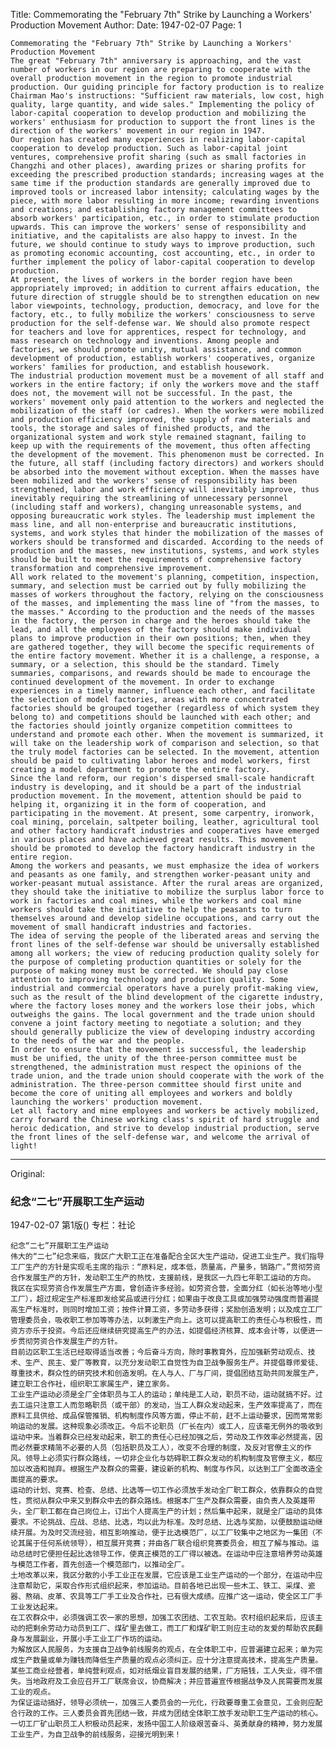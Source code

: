Title: Commemorating the "February 7th" Strike by Launching a Workers' Production Movement
Author: 
Date: 1947-02-07
Page: 1

    Commemorating the "February 7th" Strike by Launching a Workers' Production Movement
    The great "February 7th" anniversary is approaching, and the vast number of workers in our region are preparing to cooperate with the overall production movement in the region to promote industrial production. Our guiding principle for factory production is to realize Chairman Mao's instructions: "Sufficient raw materials, low cost, high quality, large quantity, and wide sales." Implementing the policy of labor-capital cooperation to develop production and mobilizing the workers' enthusiasm for production to support the front lines is the direction of the workers' movement in our region in 1947.
    Our region has created many experiences in realizing labor-capital cooperation to develop production. Such as labor-capital joint ventures, comprehensive profit sharing (such as small factories in Changzhi and other places), awarding prizes or sharing profits for exceeding the prescribed production standards; increasing wages at the same time if the production standards are generally improved due to improved tools or increased labor intensity; calculating wages by the piece, with more labor resulting in more income; rewarding inventions and creations; and establishing factory management committees to absorb workers' participation, etc., in order to stimulate production upwards. This can improve the workers' sense of responsibility and initiative, and the capitalists are also happy to invest. In the future, we should continue to study ways to improve production, such as promoting economic accounting, cost accounting, etc., in order to further implement the policy of labor-capital cooperation to develop production.
    At present, the lives of workers in the border region have been appropriately improved; in addition to current affairs education, the future direction of struggle should be to strengthen education on new labor viewpoints, technology, production, democracy, and love for the factory, etc., to fully mobilize the workers' consciousness to serve production for the self-defense war. We should also promote respect for teachers and love for apprentices, respect for technology, and mass research on technology and inventions. Among people and factories, we should promote unity, mutual assistance, and common development of production, establish workers' cooperatives, organize workers' families for production, and establish housework.
    The industrial production movement must be a movement of all staff and workers in the entire factory; if only the workers move and the staff does not, the movement will not be successful. In the past, the workers' movement only paid attention to the workers and neglected the mobilization of the staff (or cadres). When the workers were mobilized and production efficiency improved, the supply of raw materials and tools, the storage and sales of finished products, and the organizational system and work style remained stagnant, failing to keep up with the requirements of the movement, thus often affecting the development of the movement. This phenomenon must be corrected. In the future, all staff (including factory directors) and workers should be absorbed into the movement without exception. When the masses have been mobilized and the workers' sense of responsibility has been strengthened, labor and work efficiency will inevitably improve, thus inevitably requiring the streamlining of unnecessary personnel (including staff and workers), changing unreasonable systems, and opposing bureaucratic work styles. The leadership must implement the mass line, and all non-enterprise and bureaucratic institutions, systems, and work styles that hinder the mobilization of the masses of workers should be transformed and discarded. According to the needs of production and the masses, new institutions, systems, and work styles should be built to meet the requirements of comprehensive factory transformation and comprehensive improvement.
    All work related to the movement's planning, competition, inspection, summary, and selection must be carried out by fully mobilizing the masses of workers throughout the factory, relying on the consciousness of the masses, and implementing the mass line of "from the masses, to the masses." According to the production and the needs of the masses in the factory, the person in charge and the heroes should take the lead, and all the employees of the factory should make individual plans to improve production in their own positions; then, when they are gathered together, they will become the specific requirements of the entire factory movement. Whether it is a challenge, a response, a summary, or a selection, this should be the standard. Timely summaries, comparisons, and rewards should be made to encourage the continued development of the movement. In order to exchange experiences in a timely manner, influence each other, and facilitate the selection of model factories, areas with more concentrated factories should be grouped together (regardless of which system they belong to) and competitions should be launched with each other; and the factories should jointly organize competition committees to understand and promote each other. When the movement is summarized, it will take on the leadership work of comparison and selection, so that the truly model factories can be selected. In the movement, attention should be paid to cultivating labor heroes and model workers, first creating a model department to promote the entire factory.
    Since the land reform, our region's dispersed small-scale handicraft industry is developing, and it should be a part of the industrial production movement. In the movement, attention should be paid to helping it, organizing it in the form of cooperation, and participating in the movement. At present, some carpentry, ironwork, coal mining, porcelain, saltpeter boiling, leather, agricultural tool and other factory handicraft industries and cooperatives have emerged in various places and have achieved great results. This movement should be promoted to develop the factory handicraft industry in the entire region.
    Among the workers and peasants, we must emphasize the idea of workers and peasants as one family, and strengthen worker-peasant unity and worker-peasant mutual assistance. After the rural areas are organized, they should take the initiative to mobilize the surplus labor force to work in factories and coal mines, while the workers and coal mine workers should take the initiative to help the peasants to turn themselves around and develop sideline occupations, and carry out the movement of small handicraft industries and factories.
    The idea of serving the people of the liberated areas and serving the front lines of the self-defense war should be universally established among all workers; the view of reducing production quality solely for the purpose of completing production quantities or solely for the purpose of making money must be corrected. We should pay close attention to improving technology and production quality. Some industrial and commercial operators have a purely profit-making view, such as the result of the blind development of the cigarette industry, where the factory loses money and the workers lose their jobs, which outweighs the gains. The local government and the trade union should convene a joint factory meeting to negotiate a solution; and they should generally publicize the view of developing industry according to the needs of the war and the people.
    In order to ensure that the movement is successful, the leadership must be unified, the unity of the three-person committee must be strengthened, the administration must respect the opinions of the trade union, and the trade union should cooperate with the work of the administration. The three-person committee should first unite and become the core of uniting all employees and workers and boldly launching the workers' production movement.
    Let all factory and mine employees and workers be actively mobilized, carry forward the Chinese working class's spirit of hard struggle and heroic dedication, and strive to develop industrial production, serve the front lines of the self-defense war, and welcome the arrival of light!



<hr /> 

Original: 


### 纪念“二七”开展职工生产运动

1947-02-07
第1版()
专栏：社论

    纪念“二七”开展职工生产运动
    伟大的“二七”纪念来临，我区广大职工正在准备配合全区大生产运动，促进工业生产。我们指导工厂生产的方针是实现毛主席的指示：“原料足，成本低，质量高，产量多，销路广。”贯彻劳资合作发展生产的方针，发动职工生产的热忱，支援前线，是我区一九四七年职工运动的方向。
    我区在实现劳资合作发展生产方面，曾创造许多经验。如劳资合营，全面分红（如长治等地小型工厂），超过规定生产标准即发给奖品或进行分红；如果由于改良工具或加强劳动强度而普遍提高生产标准时，则同时增加工资；按件计算工资，多劳动多获得；奖励创造发明；以及成立工厂管理委员会，吸收职工参加等等办法，以刺激生产向上。这可以提高职工的责任心与积极性，而资方亦乐于投资。今后还应继续研究提高生产的办法，如提倡经济核算、成本会计等，以便进一步贯彻劳资合作发展生产的方针。
    目前边区职工生活已经取得适当改善；今后奋斗方向，除时事教育外，应加强新劳动观点、技术、生产、民主、爱厂等教育，以充分发动职工自觉性为自卫战争服务生产。并提倡尊师爱徒、尊重技术，群众性的研究技术和创造发明。在人与人、厂与厂间，提倡团结互助共同发展生产，建立职工合作社，组织职工家属生产，建立家务。
    工业生产运动必须是全厂全体职员与工人的运动；单纯是工人动，职员不动，运动就搞不好。过去工运只注意工人而忽略职员（或干部）的发动，当工人群众发动起来，生产效率提高了，而在原料工具供给、成品保管推销、机构制度作风等方面，停止不前，赶不上运动要求，因而常常影响运动的发展。这种现象必须改正。今后不论职员（厂长在内）或工人，应该毫无例外的吸收到运动中来。当着群众已经发动起来，职工的责任心已经加强之后，劳动及工作效率必然提高，因而必然要求精简不必要的人员（包括职员及工人），改变不合理的制度，及反对官僚主义的作风。领导上必须实行群众路线，一切非企业化与妨碍职工群众发动的机构制度及官僚主义，都应加以改造和抛弃。根据生产及群众的需要，建设新的机构、制度与作风，以达到工厂全面改造全面提高的要求。
    运动的计划、竞赛、检查、总结、比选等一切工作必须放手发动全厂职工群众，依靠群众的自觉性，贯彻从群众中来又到群众中去的群众路线。根据本厂生产及群众需要，由负责人及英雄带头，全厂职工都在自己岗位上，订出个人提高生产的计划；然后集中起来，就是全厂运动的具体要求。不论挑战、应战、总结、比选，均以此为标准。及时总结、比选与奖励，以便鼓励运动继续开展。为及时交流经验，相互影响推动，便于比选模范厂，以工厂较集中之地区为一集团（不论其属于任何系统领导），相互展开竞赛；并由各厂联合组织竞赛委员会，相互了解与推动。运动总结时它便担任起比选领导工作，使真正模范的工厂得以被选。在运动中应注意培养劳动英雄与模范工作者，首先创造一个模范部门，以推动全厂。
    土地改革以来，我区分散的小手工业正在发展，它应该是工业生产运动的一个部分，在运动中应注意帮助它，采取合作形式组织起来，参加运动。目前各地已出现一些木工、铁工、采煤、瓷器、熬硝、皮革、农具等工厂手工业及合作社，已有很大成绩。应推广这一运动，使全区工厂手工业发达起来。
    在工农群众中，必须强调工农一家的思想，加强工农团结、工农互助。农村组织起来后，应该主动的把剩余劳动力动员到工厂、煤矿里去做工，而工厂和煤矿职工则应主动的友爱的帮助农民翻身与发展副业，开展小手工业工厂作坊的运动。
    为解放区人民服务，为支援自卫战争前线服务的观点，在全体职工中，应普遍建立起来；单为完成生产数量或单为赚钱而降低生产质量的观点必须纠正。应十分注意提高技术，提高生产质量。某些工商业经营者，单纯营利观点，如对纸烟业盲目发展的结果，厂方赔钱，工人失业，得不偿失。当地政府及工会应召开工厂联席会议，协商解决；并应普遍宣传根据战争及人民需要而发展工业的观点。
    为保证运动搞好，领导必须统一，加强三人委员会的一元化，行政要尊重工会意见，工会则应配合行政的工作。三人委员会首先团结一致，并成为团结全体职工放手发动职工生产运动的核心。
    一切工厂矿山职员工人积极动员起来，发扬中国工人阶级艰苦奋斗、英勇献身的精神，努力发展工业生产，为自卫战争的前线服务，迎接光明到来！
